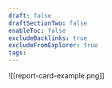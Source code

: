 ```yaml
---
draft: false
draftSectionTwo: false
enableToc: false
excludeBacklinks: true
excludeFromExplorer: true
tags:
---
```

![[report-card-example.png]]